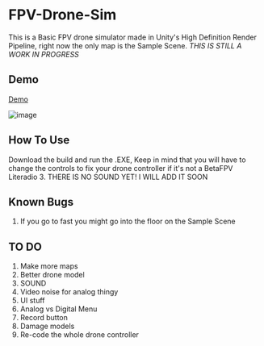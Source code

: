 # FPV-Drone-Sim
This is a Basic FPV drone simulator made in Unity's High Definition Render Pipeline, right now the only map is the Sample Scene. *THIS IS STILL A WORK IN PROGRESS*

## Demo

[Demo](https://cloud-mklwbllnx-hack-club-bot.vercel.app/0demo.mp4)

![image](https://github.com/user-attachments/assets/567d28fa-0590-45e9-9469-6e288a1c32e7)

## How To Use
Download the build and run the .EXE, Keep in mind that you will have to change the controls to fix your drone controller if it's not a BetaFPV Literadio 3.
THERE IS NO SOUND YET! I WILL ADD IT SOON

## Known Bugs
1. If you go to fast you might go into the floor on the Sample Scene

## TO DO
1. Make more maps
2. Better drone model
3. SOUND
4. Video noise for analog thingy
5. UI stuff
6. Analog vs Digital Menu
7. Record button
8. Damage models
9. Re-code the whole drone controller
